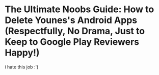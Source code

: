 # The Ultimate Noobs Guide: How to Delete Younes's Android Apps (Respectfully, No Drama, Just to Keep to Google Play Reviewers Happy!)
i hate this job :')
